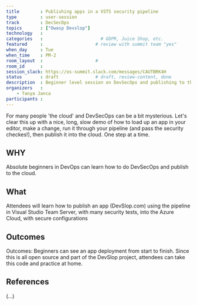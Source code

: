 ```yaml
---
title        : Publishing apps in a VSTS security pipeline
type         : user-session
track        : DecSecOps
topics       : ["Owasp Devslop"]
technology   :
categories   :                      # GDPR, Juice Shop, etc.
featured     :                    # review with summit team "yes"
when_day     : Tue
when_time    : PM-2
room_layout  :                    #
room_id      :
session_slack: https://os-summit.slack.com/messages/CAUTBRK4H
status       : draft              # draft, review-content, done
description  : Beginner level session on DevSecOps and publishing to the Cloud
organizers   :
    - Tanya Janca
participants :
---
```


For many people 'the cloud' and DevSecOps can be a bit mysterious.  Let's clear this up with a nice, long, slow demo of how to load up an app in your editor, make a change, run it through your pipeline (and pass the security checkes!), then publish it into the cloud.  One step at a time.

## WHY

Absolute beginners in DevOps can learn  how to do DevSecOps and publish to the cloud.

## What

Attendees will learn how to publish an app (DevSlop.com) using the pipeline in Visual Studio Team Server, with many security tests, into the Azure Cloud, with secure configurations


## Outcomes

Outcomes: Beginners can see an app deployment from start to finish.  Since this is all open source and part of the DevSlop project, attendees can take this code and practice at home.


## References

(...)
